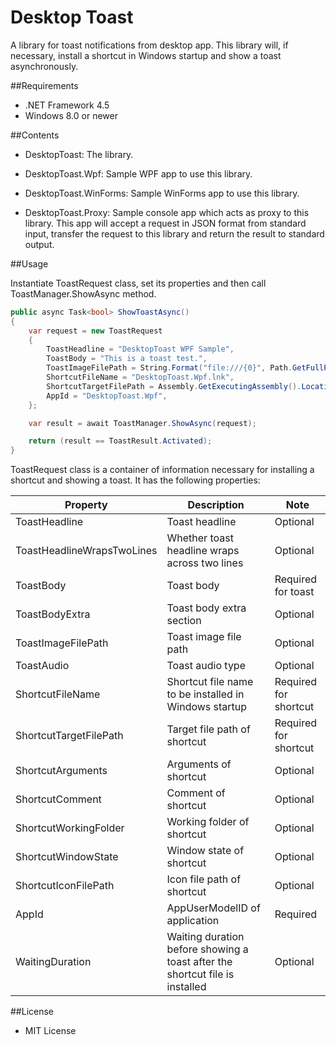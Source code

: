 ﻿Desktop Toast
=============

A library for toast notifications from desktop app. This library will, if necessary, install a shortcut in Windows startup and show a toast asynchronously.

##Requirements

 * .NET Framework 4.5
 * Windows 8.0 or newer

##Contents

 - DesktopToast: The library.

 - DesktopToast.Wpf: Sample WPF app to use this library.

 - DesktopToast.WinForms: Sample WinForms app to use this library.

 - DesktopToast.Proxy: Sample console app which acts as proxy to this library. This app will accept a request in JSON format from standard input, transfer the request to this library and return the result to standard output.

##Usage

Instantiate ToastRequest class, set its properties and then call ToastManager.ShowAsync method.

```csharp
public async Task<bool> ShowToastAsync()
{
    var request = new ToastRequest
    {
        ToastHeadline = "DesktopToast WPF Sample",
        ToastBody = "This is a toast test.",
        ToastImageFilePath = String.Format("file:///{0}", Path.GetFullPath("toast128.png")),
        ShortcutFileName = "DesktopToast.Wpf.lnk",
        ShortcutTargetFilePath = Assembly.GetExecutingAssembly().Location,
        AppId = "DesktopToast.Wpf",
    };

    var result = await ToastManager.ShowAsync(request);

    return (result == ToastResult.Activated);
}
```

ToastRequest class is a container of information necessary for installing a shortcut and showing a toast. It has the following properties:

| Property                   | Description                                                                  | Note                  |
|----------------------------|------------------------------------------------------------------------------|-----------------------|
| ToastHeadline              | Toast headline                                                               | Optional              |
| ToastHeadlineWrapsTwoLines | Whether toast headline wraps across two lines                                | Optional              |
| ToastBody                  | Toast body                                                                   | Required for toast    |
| ToastBodyExtra             | Toast body extra section                                                     | Optional              |
| ToastImageFilePath         | Toast image file path                                                        | Optional              |
| ToastAudio                 | Toast audio type                                                             | Optional              |
| ShortcutFileName           | Shortcut file name to be installed in Windows startup                        | Required for shortcut |
| ShortcutTargetFilePath     | Target file path of shortcut                                                 | Required for shortcut |
| ShortcutArguments          | Arguments of shortcut                                                        | Optional              |
| ShortcutComment            | Comment of shortcut                                                          | Optional              |
| ShortcutWorkingFolder      | Working folder of shortcut                                                   | Optional              |
| ShortcutWindowState        | Window state of shortcut                                                     | Optional              |
| ShortcutIconFilePath       | Icon file path of shortcut                                                   | Optional              |
| AppId                      | AppUserModelID of application                                                | Required              |
| WaitingDuration            | Waiting duration before showing a toast after the shortcut file is installed | Optional              |

##License

 - MIT License